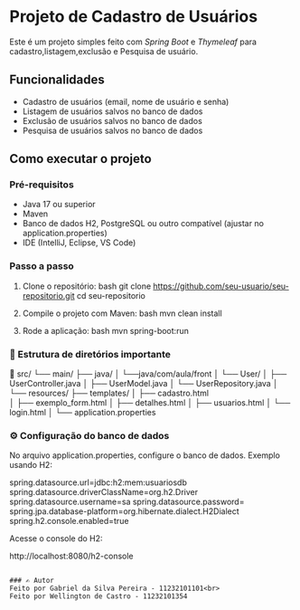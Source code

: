 # Projeto de Cadastro de Usuários

Este é um projeto simples feito com *Spring Boot* e *Thymeleaf* para cadastro,listagem,exclusão e Pesquisa de usuário.

## Funcionalidades

- Cadastro de usuários (email, nome de usuário e senha)
- Listagem de usuários salvos no banco de dados
- Exclusão de usuários salvos no banco de dados
- Pesquisa de usuários salvos no banco de dados
##  Como executar o projeto

### Pré-requisitos

- Java 17 ou superior
- Maven
- Banco de dados H2, PostgreSQL ou outro compatível (ajustar no application.properties)
- IDE (IntelliJ, Eclipse, VS Code)

### Passo a passo

1. Clone o repositório:
   bash
   git clone https://github.com/seu-usuario/seu-repositorio.git
   cd seu-repositorio

2. Compile o projeto com Maven:
   bash
   mvn clean install

3. Rode a aplicação:
   bash
   mvn spring-boot:run

### 📁 Estrutura de diretórios importante

📁 src/
└──  main/
├──  java/
│ └──java/com/aula/front
│ └── User/
│ ├── UserController.java 
│ ├── UserModel.java 
│ └── UserRepository.java 
│
└── resources/
├──  templates/ 
│ ├── cadastro.html  
│ ├── exemplo_form.html 
│ ├── detalhes.html 
│ ├── usuarios.html 
│ └── login.html 
│
└── application.properties 


### ⚙️ Configuração do banco de dados

No arquivo application.properties, configure o banco de dados. Exemplo usando H2:


spring.datasource.url=jdbc:h2:mem:usuariosdb
spring.datasource.driverClassName=org.h2.Driver
spring.datasource.username=sa
spring.datasource.password=
spring.jpa.database-platform=org.hibernate.dialect.H2Dialect
spring.h2.console.enabled=true

Acesse o console do H2:

http://localhost:8080/h2-console
```

### ✍️ Autor
Feito por Gabriel da Silva Pereira - 11232101101<br>
Feito por Wellington de Castro - 11232101354



 



